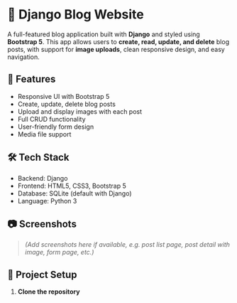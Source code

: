 # 📝 Django Blog Website

A full-featured blog application built with **Django** and styled using **Bootstrap 5**. This app allows users to **create, read, update, and delete** blog posts, with support for **image uploads**, clean responsive design, and easy navigation.

## 🚀 Features

- Responsive UI with Bootstrap 5
- Create, update, delete blog posts
- Upload and display images with each post
- Full CRUD functionality
- User-friendly form design
- Media file support

## 🛠 Tech Stack

- Backend: Django
- Frontend: HTML5, CSS3, Bootstrap 5
- Database: SQLite (default with Django)
- Language: Python 3

## 📷 Screenshots

> *(Add screenshots here if available, e.g. post list page, post detail with image, form page, etc.)*

## 📁 Project Setup

1. **Clone the repository**
